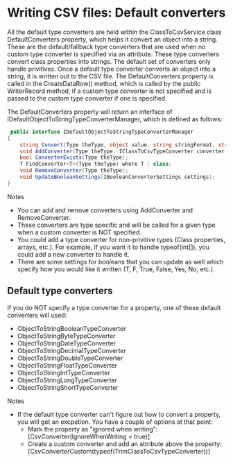  # Writing CSV files: Default converters

 All the default type converters are held within the ClassToCsvService class DefaultConverters property, which helps it convert an object into a string.  These are the default/fallback type converters that are used when no custom type converter is specified via an attribute.  These type converters convert class properties into strings.  The default set of converters only handle privitives.  Once a default type converter converts an object into a string, it is written out to the CSV file.  The DefaultConverters property is called in the CreateDataRow() method, which is called by the public WriterRecord method, if a custom type converter is not specified and is passed to the custom type converter if one is specified.

The DefaultConverters property will return an interface of IDefaultObjectToStringTypeConverterManager, which is defined as follows:
```C#
 public interface IDefaultObjectToStringTypeConverterManager
{ 
    string Convert(Type theType, object value, string stringFormat, string columnName, int columnIndex, int rowNumber);
    void AddConverter(Type theType, IClassToCsvTypeConverter converter);
    bool ConverterExists(Type theType);
    T FindConverter<T>(Type theType) where T : class;
    void RemoveConverter(Type theType);
    void UpdateBooleanSettings(IBooleanConverterSettings settings);
}
```

Notes
- You can add and remove converters using AddConverter and RemoveConverter.
- These converters are type specific and will be called for a given type when a custom converter is NOT specified.
- You could add a type converter for non-privitive types (Class properties, arrays, etc.). For example, if you want it to handle typeof(int[]), you could add a new converter to handle it. 
- There are some settings for booleans that you can update as well which specify how you would like it written (T, F, True, False, Yes, No, etc.).

## Default type converters
If you do NOT specify a type converter for a property, one of these default converters will used:
- ObjectToStringBooleanTypeConverter
- ObjectToStringByteTypeConverter
- ObjectToStringDateTypeConverter
- ObjectToStringDecimalTypeConverter
- ObjectToStringDoubleTypeConverter
- ObjectToStringFloatTypeConverter
- ObjectToStringIntTypeConverter
- ObjectToStringLongTypeConverter
- ObjectToStringShortTypeConverter

Notes
- If the default type converter can't figure out how to convert a property, you will get an excpetion.  You have a couple of options at that point:
    - Mark the property as "ignored when writing": [CsvConverter(IgnoreWhenWriting = true)] 
    - Create a custom converter and add an attribute above the property:  [CsvConverterCustom(typeof(TrimClassToCsvTypeConverter))]
